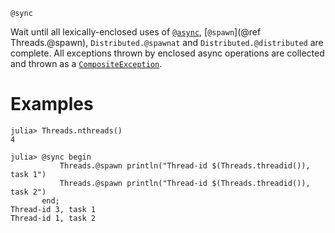 ```
@sync
```

Wait until all lexically-enclosed uses of [`@async`](@ref), [`@spawn`](@ref Threads.@spawn), `Distributed.@spawnat` and `Distributed.@distributed` are complete. All exceptions thrown by enclosed async operations are collected and thrown as a [`CompositeException`](@ref).

# Examples

```julia-repl
julia> Threads.nthreads()
4

julia> @sync begin
           Threads.@spawn println("Thread-id $(Threads.threadid()), task 1")
           Threads.@spawn println("Thread-id $(Threads.threadid()), task 2")
       end;
Thread-id 3, task 1
Thread-id 1, task 2
```
